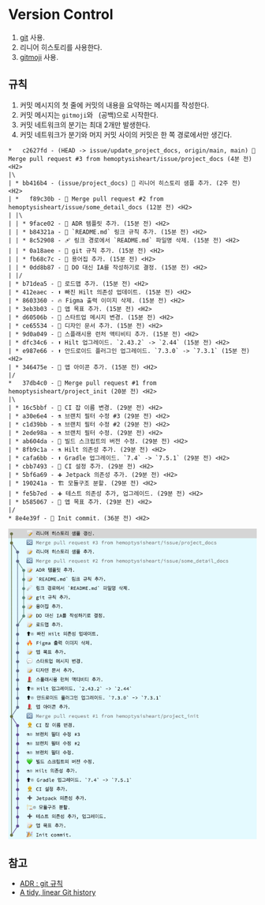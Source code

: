 # Version Control

1. [git](https://git-scm.com) 사용.
2. 리니어 히스토리를 사용한다.
3. [gitmoji](https://gitmoji.dev) 사용.

## 규칙

1. 커밋 메시지의 첫 줄에 커밋의 내용을 요약하는 메시지를 작성한다.
2. 커밋 메시지는 `gitmoji`와 ` `(공백)으로 시작한다.
3. 커밋 네트워크의 분기는 최대 2개만 발생한다.
4. 커밋 네트워크가 분기와 머지 커밋 사이의 커밋은 한 쪽 경로에서만 생긴다.

```
*   c2627fd - (HEAD -> issue/update_project_docs, origin/main, main) 🔀 Merge pull request #3 from hemoptysisheart/issue/project_docs (4분 전) <H2>
|\
| * bb416b4 - (issue/project_docs) 📝 리니어 히스토리 샘플 추가. (2주 전) <H2>
| *   f89c30b - 🔀 Merge pull request #2 from hemoptysisheart/issue/some_detail_docs (12분 전) <H2>
| |\
| | * 9face02 - 📝 ADR 템플릿 추가. (15분 전) <H2>
| | * b84321a - 📝 `README.md` 링크 규칙 추가. (15분 전) <H2>
| | * 8c52908 - 🩹 링크 경로에서 `README.md` 파일명 삭제. (15분 전) <H2>
| | * 0a18aee - 📝 git 규칙 추가. (15분 전) <H2>
| | * fb68c7c - 📝 용어집 추가. (15분 전) <H2>
| | * 0dd8b87 - 📝 DO 대신 IA를 작성하기로 결정. (15분 전) <H2>
| |/
| * b71dea5 - 📝 로드맵 추가. (15분 전) <H2>
| * 412eaec - ⬆️ 빠진 Hilt 의존성 업데이트. (15분 전) <H2>
| * 8603360 - 🔥 Figma 출력 이미지 삭제. (15분 전) <H2>
| * 3eb3b03 - 📝 앱 목표 추가. (15분 전) <H2>
| * d60506b - 💬 스타트업 메시지 변경. (15분 전) <H2>
| * ce65534 - 📝 디자인 문서 추가. (15분 전) <H2>
| * 9d0a049 - 💄 스플래시용 런처 액티비티 추가. (15분 전) <H2>
| * dfc34c6 - ⬆️ Hilt 업그레이드. `2.43.2` -> `2.44` (15분 전) <H2>
| * e987e66 - ⬆️ 안드로이드 플러그인 업그레이드. `7.3.0` -> `7.3.1` (15분 전) <H2>
| * 346475e - 💄 앱 아이콘 추가. (15분 전) <H2>
|/
*   37db4c0 - 🔀 Merge pull request #1 from hemoptysisheart/project_init (20분 전) <H2>
|\
| * 16c5bbf - 👷 CI 잡 이름 변경. (29분 전) <H2>
| * a30e6e4 - ⚗️ 브랜치 필터 수정 #3 (29분 전) <H2>
| * c1d39bb - ⚗️ 브랜치 필터 수정 #2 (29분 전) <H2>
| * 2ede98a - ⚗️ 브랜치 필터 수정. (29분 전) <H2>
| * ab604da - 💚 빌드 스크립트의 버전 수정. (29분 전) <H2>
| * 8fb9c1a - ⚗️ Hilt 의존성 추가. (29분 전) <H2>
| * cafa6bb - ⬆️ Gradle 업그레이드. `7.4` -> `7.5.1` (29분 전) <H2>
| * cbb7493 - 👷 CI 설정 추가. (29분 전) <H2>
| * 5bf6a69 - ➕ Jetpack 의존성 추가. (29분 전) <H2>
| * 190241a - 🏗️ 모듈구조 분할. (29분 전) <H2>
| * fe5b7ed - ➕ 테스트 의존성 추가, 업그레이드. (29분 전) <H2>
| * b585067 - 📝 앱 목표 추가. (29분 전) <H2>
|/
* 8e4e39f - 🎉 Init commit. (36분 전) <H2>
```

![Linear history](asset/linear%20history.png)

## 참고

- [ADR : git 규칙](adr/git%20rule.md)
- [A tidy, linear Git history](https://www.bitsnbites.eu/a-tidy-linear-git-history)